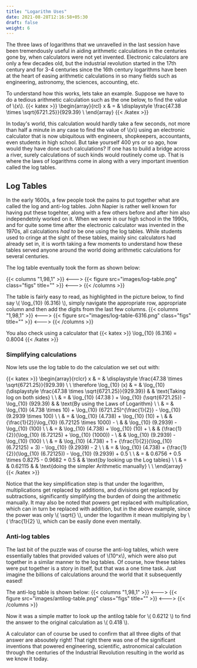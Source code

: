 ```yaml
---
title: "Logarithm Uses"
date: 2021-08-28T12:16:58+05:30
draft: false
weight: 6
---
```


The three laws of logarithms that we unravelled in the last session have been tremendously useful in aiding arithmetic calculations in the centuries gone by, when calculators were not yet invented. Electronic calculators are only a few decades old, but the industrial revolution started in the 17th century and for 3-4 centuries since the 16th century logarithms have been at the heart of easing arithmetic calculations in so many fields such as engineering, astronomy, the sciences, accounting, etc.

To understand how this works, lets take an example. Suppose we have to do a tedious arithmetic calculation such as the one below, to find the value of \\(x\\).
{{< katex >}}
\begin{array}{rcl}
x & = & \displaystyle \frac{47.38 \times \sqrt{6721.25}}{929.39} \\
\end{array}
{{< /katex >}}

In today's world, this calculation would hardly take a few seconds, not more than half a minute in any case to find the value of \\(x\\) using an electronic calculator that is now ubiquitous with engineers, shopkeepers, accountants, even students in high school. But take yourself 400 yrs or so ago, how would they have done such calculations? If one has to build a bridge across a river, surely calculations of such kinds would routinely come up. That is where the laws of logarithms come in along with a very important invention called the log tables.

## Log Tables

In the early 1600s, a few people took the pains to put together what are called the log and anti-log tables. John Napier is rather well known for having put these togehter, along with a few others before and after him also independetnly worked on it. When we were in our high school in the 1990s, and for quite some time after the electronic calculator was invented in the 1970s, all calculations *had to* be one using the log tables. While students used to cringe at the sight of these tables, mainly sinc calculators had already set in, it is worth taking a few moments to understand how these tables served anyone around the world doing arithmetic calculations for several centuries.

The log table eventually took the form as shown below:

{{< columns "1,98,1" >}}
<--->
{{< figure src="images/log-table.png" class="figs" title="" >}}
<--->
{{< /columns >}}

The table is fairly easy to read, as highlighted in the picture below, to find say \\( \log_{10} (6.316) \\), simply navigate the appropriate row, appropriate column and then add the digits from the last few columns. 
{{< columns "1,98,1" >}}
<--->
{{< figure src="images/log-table-6316.png" class="figs" title="" >}}
<--->
{{< /columns >}}

You also check using a calculator that 
{{< katex >}}
\log_{10} (6.316) = 0.8004
{{< /katex >}}

### Simplifying calculations

Now lets use the log table to do the calculation we set out with:

{{< katex >}}
\begin{array}{rclcr}
x & = & \displaystyle \frac{47.38 \times \sqrt{6721.25}}{929.39} \\ \\
\therefore \log_{10} (x) & = & \log_{10} (\displaystyle \frac{47.38 \times \sqrt{6721.25}}{929.39}) & & \text{Taking log on both sides} \\ \\
& = & \log_{10} (47.38 ) + \log_{10} (\sqrt{6721.25}) - \log_{10} (929.39) & & \text{By using the Laws of Logarithm} \\ \\
& = & \log_{10} (4.738 \times 10) + \log_{10} (6721.25)^{\frac{1}{2}} - \log_{10} (9.2939 \times 100) \\ \\
& = & \log_{10} (4.738) + \log_{10} (10) + \\ 
& & {\frac{1}{2}}\log_{10} (6.72125 \times 1000) - \\
& & \log_{10} (9.2939) - \log_{10} (100) \\ \\
& = & \log_{10} (4.738) + \log_{10} (10) + \\ 
& & {\frac{1}{2}}(\log_{10} (6.72125) + \log_{10} (1000)) - \\
& & \log_{10} (9.2939) - \log_{10} (100) \\ \\
& = & \log_{10} (4.738) + 1 + {\frac{1}{2}}(\log_{10} (6.72125) + 3) - \log_{10} (9.2939) - 2 \\ \\
& = & \log_{10} (4.738) + {\frac{1}{2}}(\log_{10} (6.72125)) - \log_{10} (9.2939) + 0.5 \\ \\
& = & 0.6756 + 0.5 \times 0.8275 - 0.9682 + 0.5 & & \text{by looking up the Log tables} \\ \\
& = & 0.62115 & & \text{doing the simpler Arithmetic manually} \\ \\
\end{array}
{{< /katex >}}

Notice that the key simplification step is that under the logarithm, multiplications get replaced by additions, and divisions get replaced by subtractions, significantly simplifying the burden of doing the arithmetic manually. It may also be noted that powers get replaced with multiplication, which can in turn be replaced with addition, but in the above example, since the power was only \\( \sqrt{} \\), under the logarithm it mean multiplying by \\( \frac{1}{2} \\), which can be easily done even mentally.

### Anti-log tables

The last bit of the puzzle was of course the anti-log tables, which were essentially tables that provided values of \\(10^x\\), which were also put together in a similar manner to the log tables. Of course, how these tables were put together is a story in itself, but that was a one time task. Just imagine the billions of calculations around the world that it subsequently eased!

The anti-log table is shown below:
{{< columns "1,98,1" >}}
<--->
{{< figure src="images/antilog-table.png" class="figs" title="" >}}
<--->
{{< /columns >}}

Now it was a simple matter to look up the antilog table for \\( 0.6212 \\) to find the answer to the original calculation as \\( 0.418 \\).

A calculator can of course be used to confirm that all three digits of that answer are absoutely right! That right there was one of the significant inventions that powered engineering, scientific, astronomical calculation through the centuries of the Industrial Revolution resulting in the world as we know it today.

